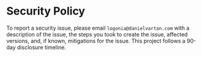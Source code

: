 # Security Policy

To report a security issue, please email `logonia@danielvartan.com` with a description of the issue, the steps you took to create the issue, affected versions, and, if known, mitigations for the issue. This project follows a 90-day disclosure timeline.
